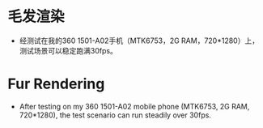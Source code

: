 # 毛发渲染
+ 经测试在我的360 1501-A02手机（MTK6753，2G RAM，720*1280）上，测试场景可以稳定跑满30fps。
# Fur Rendering
+ After testing on my 360 1501-A02 mobile phone (MTK6753, 2G RAM, 720*1280), the test scenario can run steadily over 30fps.